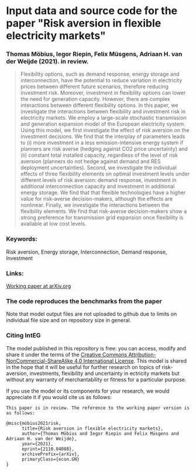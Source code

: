 # Input data and source code for the paper "Risk aversion in flexible electricity markets"

### Thomas Möbius, Iegor Riepin, Felix Müsgens, Adriaan H. van der Weijde (2021). in review.

> Flexibility options, such as demand response, energy storage and interconnection, have the potential to reduce variation in electricity prices between different future scenarios, therefore reducing investment risk. Moreover, investment in flexibility options can lower the need for generation capacity. However, there are complex interactions between different flexibility options. In this paper, we investigate the interactions between flexibility and investment risk in electricity markets. We employ a large-scale stochastic transmission and generation expansion model of the European electricity system. Using this model, we first investigate the effect of risk aversion on the investment decisions. We find that the interplay of parameters leads to (i) more investment in a less emission-intensive energy system if planners are risk averse (hedging against CO2 price uncertainty) and (ii) constant total installed capacity, regardless of the level of risk aversion (planners do not hedge against demand and RES deployment uncertainties). Second, we investigate the individual effects of three flexibility elements on optimal investment levels under different levels of risk aversion: demand response, investment in additional interconnection capacity and investment in additional energy storage. We find that that flexible technologies have a higher value for risk-averse decision-makers, although the effects are nonlinear. Finally, we investigate the interactions between the flexibility elements. We find that risk-averse decision-makers show a strong preference for transmission grid expansion once flexibility is available at low cost levels.

### Keywords:
 Risk aversion, Energy storage, Interconnection, Demand response, Investment
 
### Links: 
[Working paper at arXiv.org](https://arxiv.org/abs/2110.04088)

### The code reproduces the benchmarks from the paper 
Note that model output files are not uploaded to github due to limits on individual file size and on repository size in general. 

### Citing IntEG

The model published in this repository is free: you can access, modify and share it under the terms of the <a rel="license" href="http://creativecommons.org/licenses/by-nc-sa/4.0/">Creative Commons Attribution-NonCommercial-ShareAlike 4.0 International License</a>. This model is shared in the hope that it will be useful for further research on topics of risk-aversion, investments, flexibility and uncertainty in ectricity markets but without any warranty of merchantability or fitness for a particular purpose. 

If you use the model or its components for your research, we would appreciate it if you
would cite us as follows:
```
This paper is in review. The reference to the working paper version is as follows:

@misc{möbius2021risk,
      title={Risk aversion in flexible electricity markets}, 
      author={Thomas Möbius and Iegor Riepin and Felix Müsgens and Adriaan H. van der Weijde},
      year={2021},
      eprint={2110.04088},
      archivePrefix={arXiv},
      primaryClass={econ.GN}
}
```

